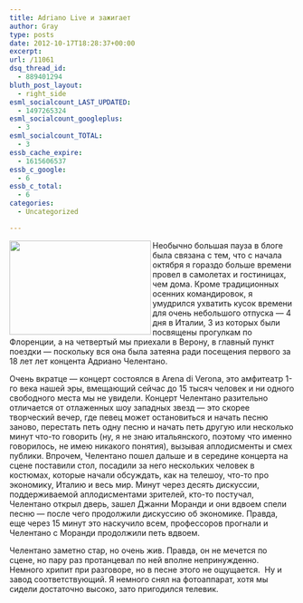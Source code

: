 ```yaml
---
title: Adriano Live и зажигает
author: Gray
type: posts
date: 2012-10-17T18:28:37+00:00
excerpt:
url: /11061
dsq_thread_id:
  - 889401294
bluth_post_layout:
  - right_side
esml_socialcount_LAST_UPDATED:
  - 1497265324
esml_socialcount_googleplus:
  - 3
esml_socialcount_TOTAL:
  - 3
essb_cache_expire:
  - 1615606537
essb_c_google:
  - 6
essb_c_total:
  - 6
categories:
  - Uncategorized

---
```








<img alt="" src="https://i1.wp.com/searchenginesblog.s3.amazonaws.com/celentano%20001.jpg?resize=250%2C166" width="250" height="166" align="left" data-recalc-dims="1" /> 

Необычно большая пауза в блоге была связана с тем, что с начала октября я гораздо больше времени провел в самолетах и гостиницах, чем дома. Кроме традиционных осенних командировок, я умудрился ухватить кусок времени для очень небольшого отпуска — 4 дня в Италии, 3 из которых были посвящены прогулкам по Флоренции, а на четвертый мы приехали в Верону, в главный пункт поездки — поскольку вся она была затеяна ради посещения первого за 18 лет лет концента Адриано Челентано.

Очень вкратце — концерт состоялся в Arena di Verona, это амфитеатр 1-го века нашей эры, вмещающий сейчас до 15 тысяч человек и ни одного свободного места мы не увидели. Концерт Челентано разительно отличается от отлаженных шоу западных звезд — это скорее творческий вечер, где певец может остановиться и начать песню заново, перестать петь одну песню и начать петь другую или несколько минут что-то говорить (ну, я не знаю итальянского, поэтому что именно говорилось, не имею никакого понятия), вызывая аплодисменты и смех публики. Впрочем, Челентано пошел дальше и в середине концерта на сцене поставили стол, посадили за него нескольких человек в костюмах, которые начали обсуждать, как на телешоу, что-то про экономику, Италию и весь мир. Минут через десять дискуссии, поддерживаемой аплодисментами зрителей, кто-то постучал, Челентано открыл дверь, зашел Джанни Моранди и они вдвоем спели песню — после чего продолжили дискуссию об экономике. Правда, еще через 15 минут это наскучило всем, профессоров прогнали и Челентано с Моранди продолжили петь вдвоем.

Челентано заметно стар, но очень жив. Правда, он не мечется по сцене, но пару раз протанцевал по ней вполне непринужденно. Немного хрипит при разговоре, но в песне этого не ощущается.  Ну и завод соответствующий. Я немного снял на фотоаппарат, хотя мы сидели достаточно высоко, зато пригодился телевик.